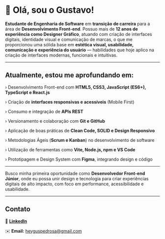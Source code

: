 # 👋 Olá, sou o Gustavo!

**Estudante de Engenharia de Software** em **transição de carreira** para a área de **Desenvolvimento Front-end**. Possuo mais de **12 anos de experiência como Designer Gráfico**, atuando com criação de interfaces digitais, identidade visual e comunicação de marcas, o que me proporcionou uma sólida base em **estética visual, usabilidade, comunicação e experiência do usuário** — habilidades que hoje aplico na criação de interfaces modernas, funcionais e intuitivas.

---

## Atualmente, estou me aprofundando em:

› Desenvolvimento Front-end com **HTML5, CSS3, JavaScript (ES6+), TypeScript e React.js**

› Criação de **interfaces responsivas e acessíveis** (Mobile First)

› Consumo e integração de **APIs REST**

› Versionamento e colaboração com **Git e GitHub**

› Aplicação de boas práticas de **Clean Code, SOLID e Design Responsivo**

› Metodologias Ágeis (**Scrum e Kanban**) no desenvolvimento de software

› Utilização de ferramentas como **Vite, Node.js, npm e VS Code**

› Prototipagem e Design System com **Figma**, integrando design e código

---

Busco minha primeira oportunidade como **Desenvolvedor Front-end Júnior**, onde eu possa unir design e tecnologia para criar experiências digitais de alto impacto, com foco em performance, acessibilidade e usabilidade.

---

## Contato

💼 [**LinkedIn**](https://www.linkedin.com/in/guspedrosa/)

✉️ **Email:** [heyguspedrosa@gmail.com](mailto:heyguspedrosa@gmail.com)


<!--
![Snake animation](https://github.com/edsonfsousa/edsonfsousa/blob/output/github-contribution-grid-snake.svg)

  
[![Typing SVG](https://readme-typing-svg.herokuapp.com?font=Firacode&duration=4800&vCenter=true&lines=Technology+Lover!)](https://git.io/typing-svg)

-->
